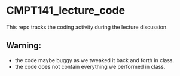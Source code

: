 # CMPT141_lecture_code
This repo tracks the coding activity during the lecture discussion.
## Warning: 
+ the code maybe buggy as we tweaked it back and forth in class.
+ the code does not contain everything we performed in class.
